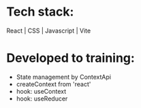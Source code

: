# Tech stack:
React | CSS | Javascript | Vite

# Developed to training:
- State management by ContextApi
- createContext from 'react'
- hook: useContext
- hook: useReducer
